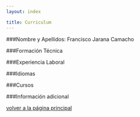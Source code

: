 ```yaml
---
layout: index

title: Curriculum
---
```

###Nombre y Apellidos:
Francisco Jarana Camacho

###Formación Técnica


###Experiencia Laboral


###Idiomas


###Cursos


###Información adicional

[volver a la página principal](index)
